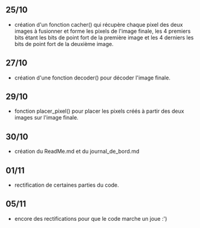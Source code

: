 ## 25/10
- création d'un fonction cacher() qui récupère chaque pixel des deux images à fusionner et forme les pixels de l'image finale, les 4 premiers bits étant les bits de point fort de la première image et les 4 derniers les bits de point fort de la deuxième image.

## 27/10
- création d'une fonction decoder() pour décoder l'image finale.

## 29/10
- fonction placer_pixel() pour placer les pixels créés à partir des deux images sur l'image finale.

## 30/10
- création du ReadMe.md et du journal_de_bord.md

## 01/11
- rectification de certaines parties du code.

## 05/11
- encore des rectifications pour que le code marche un joue :')
